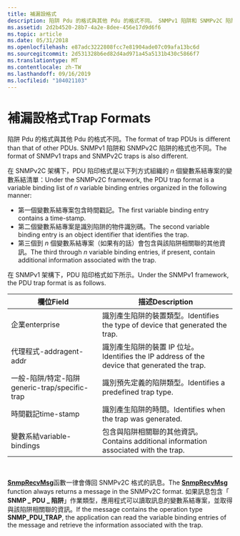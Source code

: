 ```yaml
---
title: 補漏設格式
description: 陷阱 Pdu 的格式與其他 Pdu 的格式不同。 SNMPv1 陷阱和 SNMPv2C 陷阱的格式也不同。
ms.assetid: 2d2b4520-28b7-4a2e-8dee-456e17d9d6f6
ms.topic: article
ms.date: 05/31/2018
ms.openlocfilehash: e87adc3222808fcc7e81904ade07c09afa13bc6d
ms.sourcegitcommit: 2d531328b6ed82d4ad971a45a5131b430c5866f7
ms.translationtype: MT
ms.contentlocale: zh-TW
ms.lasthandoff: 09/16/2019
ms.locfileid: "104021103"
---
```

# <a name="trap-formats"></a><span data-ttu-id="5cca9-104">補漏設格式</span><span class="sxs-lookup"><span data-stu-id="5cca9-104">Trap Formats</span></span>

<span data-ttu-id="5cca9-105">陷阱 Pdu 的格式與其他 Pdu 的格式不同。</span><span class="sxs-lookup"><span data-stu-id="5cca9-105">The format of trap PDUs is different than that of other PDUs.</span></span> <span data-ttu-id="5cca9-106">SNMPv1 陷阱和 SNMPv2C 陷阱的格式也不同。</span><span class="sxs-lookup"><span data-stu-id="5cca9-106">The format of SNMPv1 traps and SNMPv2C traps is also different.</span></span>

<span data-ttu-id="5cca9-107">在 SNMPv2C 架構下，PDU 陷印格式是以下列方式組織的 *n* 個變數系結專案的變數系結清單：</span><span class="sxs-lookup"><span data-stu-id="5cca9-107">Under the SNMPv2C framework, the PDU trap format is a variable binding list of *n* variable binding entries organized in the following manner:</span></span>

-   <span data-ttu-id="5cca9-108">第一個變數系結專案包含時間戳記。</span><span class="sxs-lookup"><span data-stu-id="5cca9-108">The first variable binding entry contains a time-stamp.</span></span>
-   <span data-ttu-id="5cca9-109">第二個變數系結專案是識別陷阱的物件識別碼。</span><span class="sxs-lookup"><span data-stu-id="5cca9-109">The second variable binding entry is an object identifier that identifies the trap.</span></span>
-   <span data-ttu-id="5cca9-110">第三個到 *n* 個變數系結專案（如果有的話）會包含與該陷阱相關聯的其他資訊。</span><span class="sxs-lookup"><span data-stu-id="5cca9-110">The third through *n* variable binding entries, if present, contain additional information associated with the trap.</span></span>

<span data-ttu-id="5cca9-111">在 SNMPv1 架構下，PDU 陷印格式如下所示。</span><span class="sxs-lookup"><span data-stu-id="5cca9-111">Under the SNMPv1 framework, the PDU trap format is as follows.</span></span>

| <span data-ttu-id="5cca9-112">欄位</span><span class="sxs-lookup"><span data-stu-id="5cca9-112">Field</span></span>                      | <span data-ttu-id="5cca9-113">描述</span><span class="sxs-lookup"><span data-stu-id="5cca9-113">Description</span></span>                                                      |
|----------------------------|------------------------------------------------------------------|
| <span data-ttu-id="5cca9-114">企業</span><span class="sxs-lookup"><span data-stu-id="5cca9-114">enterprise</span></span>                 | <span data-ttu-id="5cca9-115">識別產生陷阱的裝置類型。</span><span class="sxs-lookup"><span data-stu-id="5cca9-115">Identifies the type of device that generated the trap.</span></span>           |
| <span data-ttu-id="5cca9-116">代理程式-addr</span><span class="sxs-lookup"><span data-stu-id="5cca9-116">agent-addr</span></span>                 | <span data-ttu-id="5cca9-117">識別產生陷阱的裝置 IP 位址。</span><span class="sxs-lookup"><span data-stu-id="5cca9-117">Identifies the IP address of the device that generated the trap.</span></span> |
| <span data-ttu-id="5cca9-118">一般-陷阱/特定-陷阱</span><span class="sxs-lookup"><span data-stu-id="5cca9-118">generic-trap/specific-trap</span></span> | <span data-ttu-id="5cca9-119">識別預先定義的陷阱類型。</span><span class="sxs-lookup"><span data-stu-id="5cca9-119">Identifies a predefined trap type.</span></span>                               |
| <span data-ttu-id="5cca9-120">時間戳記</span><span class="sxs-lookup"><span data-stu-id="5cca9-120">time-stamp</span></span>                 | <span data-ttu-id="5cca9-121">識別產生陷阱的時間。</span><span class="sxs-lookup"><span data-stu-id="5cca9-121">Identifies when the trap was generated.</span></span>                          |
| <span data-ttu-id="5cca9-122">變數系結</span><span class="sxs-lookup"><span data-stu-id="5cca9-122">variable-bindings</span></span>          | <span data-ttu-id="5cca9-123">包含與陷阱相關聯的其他資訊。</span><span class="sxs-lookup"><span data-stu-id="5cca9-123">Contains additional information associated with the trap.</span></span>        |



 

<span data-ttu-id="5cca9-124">[**SnmpRecvMsg**](/windows/desktop/api/Winsnmp/nf-winsnmp-snmprecvmsg)函數一律會傳回 SNMPv2C 格式的訊息。</span><span class="sxs-lookup"><span data-stu-id="5cca9-124">The [**SnmpRecvMsg**](/windows/desktop/api/Winsnmp/nf-winsnmp-snmprecvmsg) function always returns a message in the SNMPv2C format.</span></span> <span data-ttu-id="5cca9-125">如果訊息包含「 **SNMP \_ PDU \_ 陷阱**」作業類型，應用程式可以讀取訊息的變數系結專案，並取得與該陷阱相關聯的資訊。</span><span class="sxs-lookup"><span data-stu-id="5cca9-125">If the message contains the operation type **SNMP\_PDU\_TRAP**, the application can read the variable binding entries of the message and retrieve the information associated with the trap.</span></span>

 

 




